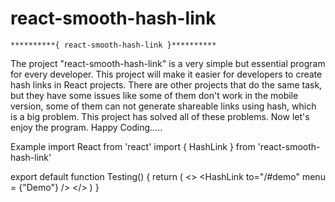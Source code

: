 # react-smooth-hash-link

    **********{ react-smooth-hash-link }**********
The project "react-smooth-hash-link" is a very simple but essential program for every developer. This project will make it easier for developers to create hash links in React projects. There are other projects that do the same task, but they have some issues like some of them don't work in the mobile version, some of them can not generate shareable links using hash, which is a big problem. This project has solved all of these problems. Now let's enjoy the program. Happy Coding.....



Example
import React from 'react'
import { HashLink } from 'react-smooth-hash-link'

export default function Testing() {
  return (
    <>
      <HashLink
        to="/#demo"
        menu = {"Demo"}
      />
    </>
  )
}